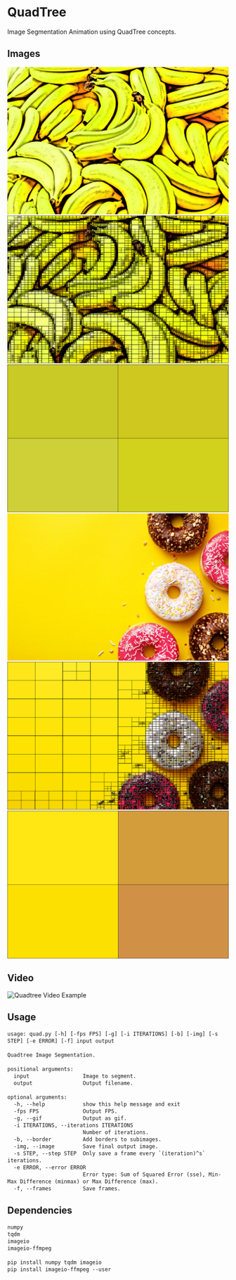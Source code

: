 # QuadTree

Image Segmentation Animation using QuadTree concepts.

## Images

<img src="Results/bananas.jpg" alt="Bananas" />
<img src="Results/bananas_quad.png" alt="Segmented Bananas" />
<img src="Results/bananas.gif" alt="Bananas GIF" />
<img src="Results/donuts.jpg" alt="Donuts" />
<img src="Results/donuts_quad.png" alt="Segmented Donuts" />
<img src="Results/donuts.gif" alt="Donuts GIF" />

## Video

<img src="Results/columbo.gif" alt="Quadtree Video Example" />

## Usage

```
usage: quad.py [-h] [-fps FPS] [-g] [-i ITERATIONS] [-b] [-img] [-s STEP] [-e ERROR] [-f] input output

Quadtree Image Segmentation.

positional arguments:
  input                 Image to segment.
  output                Output filename.

optional arguments:
  -h, --help            show this help message and exit
  -fps FPS              Output FPS.
  -g, --gif             Output as gif.
  -i ITERATIONS, --iterations ITERATIONS
                        Number of iterations.
  -b, --border          Add borders to subimages.
  -img, --image         Save final output image.
  -s STEP, --step STEP  Only save a frame every `(iteration)^s` iterations.
  -e ERROR, --error ERROR
                        Error type: Sum of Squared Error (sse), Min-Max Difference (minmax) or Max Difference (max).
  -f, --frames          Save frames.
```

## Dependencies

```
numpy
tqdm
imageio
imageio-ffmpeg

pip install numpy tqdm imageio
pip install imageio-ffmpeg --user
```